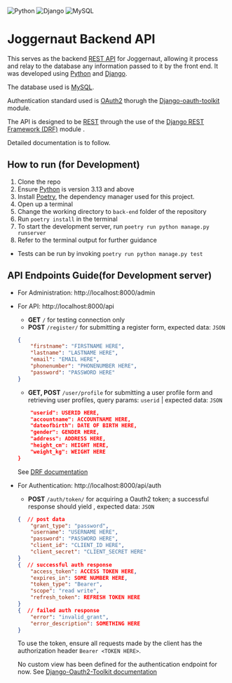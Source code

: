 ![Python](https://img.shields.io/badge/python-3670A0?style=for-the-badge&logo=python&logoColor=ffdd54)
![Django](https://img.shields.io/badge/django-%23092E20.svg?style=for-the-badge&logo=django&logoColor=white)
![MySQL](https://img.shields.io/badge/mysql-4479A1.svg?style=for-the-badge&logo=mysql&logoColor=white)

# Joggernaut Backend API

This serves as the backend [REST API](https://docs.github.com/en/rest) for Joggernaut, allowing it process and relay to the database any information passed to it by the front end.
It was developed using [Python](https://github.com/python/) and [Django](https://github.com/django/django).

The database used is [MySQL](https://github.com/mysql).

Authentication standard used is [OAuth2](https://auth0.com/intro-to-iam/what-is-oauth-2) thorugh the [Django-oauth-toolkit](https://github.com/jazzband/django-oauth-toolkit) module.

The API is designed to be [REST](https://docs.github.com/en/restful) through the use of the [Django REST Framework (DRF)](https://github.com/encode/django-rest-framework) module .

Detailed documentation is to follow.

## How to run (for Development)

1. Clone the repo
2. Ensure [Python](https://github.com/python/) is version 3.13 and above
3. Install [Poetry](https://github.com/python-poetry/poetry), the dependency manager used for this project.
4. Open up a terminal
5. Change the working directory to `back-end` folder of the repository
6. Run `poetry install` in the terminal
7. To start the development server, run `poetry run python manage.py runserver`
8. Refer to the terminal output for further guidance
- Tests can be run by invoking `poetry run python manage.py test`


## API Endpoints Guide(for Development server)
- For Administration: http://localhost:8000/admin

- For API: http://localhost:8000/api
    - **GET** `/` for testing connection only
    - **POST** `/register/` for submitting a register form, expected data: `JSON`
    ```json
    {
        "firstname": "FIRSTNAME HERE",
        "lastname": "LASTNAME HERE",
        "email": "EMAIL HERE",
        "phonenumber": "PHONENUMBER HERE",
        "password": "PASSWORD HERE"
    }
    ```
    - **GET, POST** `/user/profile` for submitting a user profile form and retrieving user profiles, query params: `userid` | expected data: `JSON`
    ```json
        "userid": USERID HERE,
        "accountname": ACCOUNTNAME HERE,
        "dateofbirth": DATE OF BIRTH HERE,
        "gender": GENDER HERE,
        "address": ADDRESS HERE,
        "height_cm": HEIGHT HERE,
        "weight_kg": WEIGHT HERE
    }
    ```
    See [DRF documentation](https://www.django-rest-framework.org/)

- For Authentication: http://localhost:8000/api/auth
    - **POST** `/auth/token/` for acquiring a Oauth2 token; a successful response should yield , expected data: `JSON`
    ```json
    {  // post data
        "grant_type": "password",
        "username": "USERNAME HERE",
        "password": "PASSWORD HERE",
        "client_id": "CLIENT_ID HERE",
        "client_secret": "CLIENT_SECRET HERE"
    }
    {  // successful auth response
        "access_token": ACCESS TOKEN HERE,
        "expires_in": SOME NUMBER HERE,
        "token_type": "Bearer",
        "scope": "read write",
        "refresh_token": REFRESH TOKEN HERE
    }
    {  // failed auth response
        "error": "invalid_grant",
        "error_description": SOMETHING HERE
    }
    ```

    To use the token, ensure all requests made by the client has the authorization header `Bearer <TOKEN HERE>`.

    No custom view has been defined for the authentication endpoint for now.
    See [Django-Oauth2-Toolkit documentation](https://test-oauth.readthedocs.io/en/latest/)